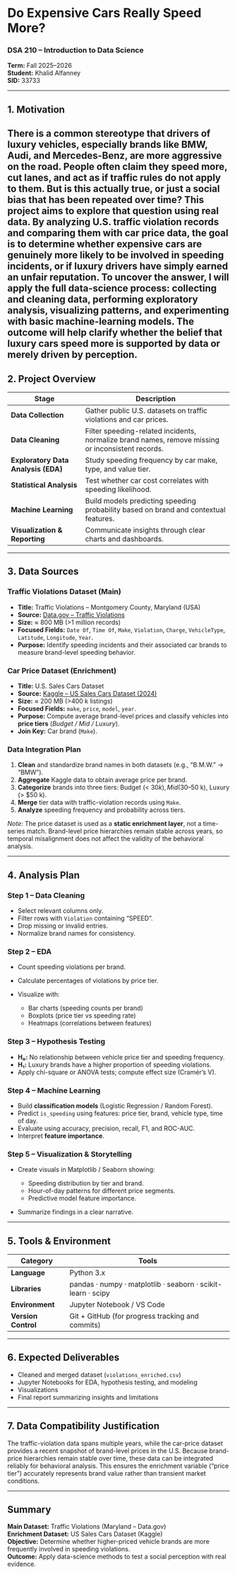 # Do Expensive Cars Really Speed More?

### DSA 210 – Introduction to Data Science

**Term:** Fall 2025–2026   
**Student:** Khalid Alfanney  
**SID:** 33733

---

## 1️. Motivation

There is a common stereotype that drivers of luxury vehicles, especially brands like BMW, Audi, and Mercedes-Benz, are more aggressive on the road. People often claim they speed more, cut lanes, and act as if traffic rules do not apply to them. But is this actually true, or just a social bias that has been repeated over time? 
This project aims to explore that question using real data. By analyzing U.S. traffic violation records and comparing them with car price data, the goal is to determine whether expensive cars are genuinely more likely to be involved in speeding incidents, or if luxury drivers have simply earned an unfair reputation. 
To uncover the answer, I will apply the full data-science process: collecting and cleaning data, performing exploratory analysis, visualizing patterns, and experimenting with basic machine-learning models. The outcome will help clarify whether the belief that luxury cars speed more is supported by data or merely driven by perception.
---

## 2️. Project Overview

| Stage                               | Description                                                                                       |
| ----------------------------------- | ------------------------------------------------------------------------------------------------- |
| **Data Collection**                 | Gather public U.S. datasets on traffic violations and car prices.                                 |
| **Data Cleaning**                   | Filter speeding-related incidents, normalize brand names, remove missing or inconsistent records. |
| **Exploratory Data Analysis (EDA)** | Study speeding frequency by car make, type, and value tier.                                       |
| **Statistical Analysis**            | Test whether car cost correlates with speeding likelihood.                                        |
| **Machine Learning**                | Build models predicting speeding probability based on brand and contextual features.              |
| **Visualization & Reporting**       | Communicate insights through clear charts and dashboards.                                         |

---

## 3️. Data Sources

### Traffic Violations Dataset (Main)

* **Title:** Traffic Violations – Montgomery County, Maryland (USA)
* **Source:** [Data.gov – Traffic Violations](https://catalog.data.gov/dataset/traffic-violations)
* **Size:** ≈ 800 MB (>1 million records)
* **Focused Fields:** `Date Of`, `Time Of`, `Make`, `Violation`, `Charge`, `VehicleType`, `Latitude`, `Longitude`, `Year`.
* **Purpose:** Identify speeding incidents and their associated car brands to measure brand-level speeding behavior.

### Car Price Dataset (Enrichment)

* **Title:** U.S. Sales Cars Dataset
* **Source:** [Kaggle – US Sales Cars Dataset (2024)](https://www.kaggle.com/datasets/juanmerinobermejo/us-sales-cars-dataset)
* **Size:** ≈ 200 MB (>400 k listings)
* **Focused Fields:** `make`, `price`, `model`, `year`.
* **Purpose:** Compute average brand-level prices and classify vehicles into **price tiers** (*Budget / Mid / Luxury*).
* **Join Key:** Car brand (`Make`).

### Data Integration Plan

1. **Clean** and standardize brand names in both datasets (e.g., “B.M.W.” → “BMW”).
2. **Aggregate** Kaggle data to obtain average price per brand.
3. **Categorize** brands into three tiers: Budget (< $30 k), Mid ($30–50 k), Luxury (> $50 k).
4. **Merge** tier data with traffic-violation records using `Make`.
5. **Analyze** speeding frequency and probability across tiers.

*Note:* The price dataset is used as a **static enrichment layer**, not a time-series match. Brand-level price hierarchies remain stable across years, so temporal misalignment does not affect the validity of the behavioral analysis.

---

## 4️. Analysis Plan

### Step 1 – Data Cleaning

* Select relevant columns only.
* Filter rows with `Violation` containing “SPEED”.
* Drop missing or invalid entries.
* Normalize brand names for consistency.

### Step 2 – EDA

* Count speeding violations per brand.
* Calculate percentages of violations by price tier.
* Visualize with:

  * Bar charts (speeding counts per brand)
  * Boxplots (price tier vs speeding rate)
  * Heatmaps (correlations between features)

### Step 3 – Hypothesis Testing

* **H₀:** No relationship between vehicle price tier and speeding frequency.
* **H₁:** Luxury brands have a higher proportion of speeding violations.
* Apply chi-square or ANOVA tests; compute effect size (Cramér’s V).

### Step 4 – Machine Learning

* Build **classification models** (Logistic Regression / Random Forest).
* Predict `is_speeding` using features: price tier, brand, vehicle type, time of day.
* Evaluate using accuracy, precision, recall, F1, and ROC-AUC.
* Interpret **feature importance**.

### Step 5 – Visualization & Storytelling

* Create visuals in Matplotlib / Seaborn showing:

  * Speeding distribution by tier and brand.
  * Hour-of-day patterns for different price segments.
  * Predictive model feature importance.
* Summarize findings in a clear narrative.

---

## 5️. Tools & Environment

| Category            | Tools                                                        |
| ------------------- | ------------------------------------------------------------ |
| **Language**        | Python 3.x                                                   |
| **Libraries**       | pandas · numpy · matplotlib · seaborn · scikit-learn · scipy |
| **Environment**     | Jupyter Notebook / VS Code                                   |
| **Version Control** | Git + GitHub (for progress tracking and commits)             |

---

## 6️. Expected Deliverables

* Cleaned and merged dataset (`violations_enriched.csv`)
* Jupyter Notebooks for EDA, hypothesis testing, and modeling
* Visualizations
* Final report summarizing insights and limitations

---

## 7. Data Compatibility Justification

The traffic-violation data spans multiple years, while the car-price dataset provides a recent snapshot of brand-level prices in the U.S.
Because brand-price hierarchies remain stable over time, these data can be integrated reliably for behavioral analysis.
This ensures the enrichment variable (“price tier”) accurately represents brand value rather than transient market conditions.

---
  
## Summary

**Main Dataset:** Traffic Violations (Maryland – Data.gov)  
**Enrichment Dataset:** US Sales Cars Dataset (Kaggle)  
**Objective:** Determine whether higher-priced vehicle brands are more frequently involved in speeding violations.  
**Outcome:** Apply data-science methods to test a social perception with real evidence.
